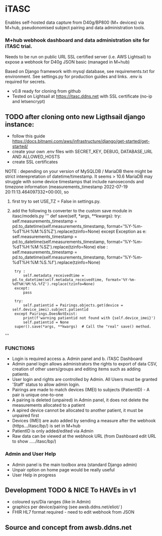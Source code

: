 # iTASC 

Enables self-hosted data capture from D40g/BP800 (M+ devices) via M+hub, pseudonomised subject pairing and data administration tools.

### M+hub webhook dashboard and data administration site for iTASC trial.

Needs to be run on public URL SSL certified server (i.e. AWS Lightsail) to expose a webhook for D40g JSON basic (managed in M+hub)

Based on Django framework with mysql database, see requirements.txt for environment. See settings.py for production guides and links. .env is required for secrets.

- v0.8 ready for cloning from github
- Tested on Lightsail at https://itasc.ddns.net with SSL certificate (no-ip and letsencrypt) 


## TODO after cloning onto new Ligthsail django instance:
- follow this guide https://docs.bitnami.com/aws/infrastructure/django/get-started/get-started/
- create your own .env files with SECRET_KEY, DEBUG, DATABASE_URL AND ALLOWED_HOSTS 
- create SSL certificates

NOTE : depending on your version of MySQLDB / MariaDB there might be strict interepretation of datetime/timestamp. It seems > 10.6 MariaDB may struggle with some device timestamps that include nanoseconds and timezone information (measurements_timestamp 2022-07-19 20:11:13.464097332+00:00), so 
1. first try to set USE_TZ = False in settings.py.
2. add the following ts converter to the custom save module in itasc/models.py
    '''
    def save(self, *args, **kwargs):
        try:
            self.measurements_timestamp = pd.to_datetime(self.measurements_timestamp, format='%Y-%m-%dT%H:%M:%S%Z').replace(tzinfo=None)
        except Exception as e:
            self.measurements_timestamp = pd.to_datetime(self.measurements_timestamp, format='%Y-%m-%dT%H:%M:%SZ').replace(tzinfo=None)
        else :
            self.measurements_timestamp = pd.to_datetime(self.measurements_timestamp, format='%Y-%m-%dT%H:%M:%S.%f').replace(tzinfo=None)

        try :
            self.metadata_receivedtime = pd.to_datetime(self.metadata_receivedtime, format='%Y-%m-%dT%H:%M:%S.%fZ').replace(tzinfo=None)
        except:
            pass
            
        try:
            self.patientid = Pairings.objects.get(device = self.device_imei).subject.patientid
        except Pairings.DoesNotExist:
            print(f'warning patientid not found with {self.device_imei}')
            self.patientid = None
        super().save(*args, **kwargs)  # Call the "real" save() method.
'''

### FUNCTIONS
- Login is required access a. Admin panel and b. iTASC Dashboard
- Admin panel login allows administrators the rights to export of data CSV, creation of other users/groups and editing items such as adding patients.
- User login and rights are controlled by Admin. All Users must be granted 'Staff' status to allow admin login. 
- Pairings are made to match devices (IMEI) to subjects (PatientID) - A pair is unique one-to-one
- A pairing is deleted (unpaired) in Admin panel, it does not delete the measurements allocated to a patient
- A apired device cannot be allocated to another patient, it must be unpaired first
- Devices (IMEI) are auto added by sending a measure after the webhook (https.../itasc/bp/) is set in M+hub
- PatientID is only added/edited via Admin
- Raw data can be viewed at the webhook URL (from Dashboard edit URL to show ...../itasc/bp/)  

### Admin and User Help
- Admin panel is the main toolbox area (standard Django admin)
- Unpair option on home page would be really useful 
- User Help in progress

## Development TODO & NICE To HAVEs in v1
- coloured sys/Dia ranges (like in Admin)
- graphics per device/pairing (see awsb.ddns.net/eliot/ )
- FHIR HL7 format required - need to edit webhook from JSON


## Source and concept from awsb.ddns.net
